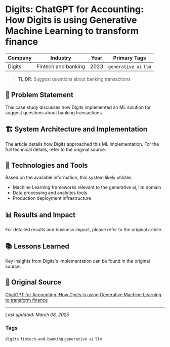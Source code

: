 # Digits: ChatGPT for Accounting: How Digits is using Generative Machine Learning to transform finance

| Company | Industry | Year | Primary Tags | 
|---------|----------|------|--------------|
| Digits | Fintech and banking | 2023 | `generative ai` `llm` |

> **TL;DR**: Suggest questions about banking transactions

## 📝 Problem Statement

This case study discusses how Digits implemented an ML solution for suggest questions about banking transactions.

## 🏗️ System Architecture and Implementation

The article details how Digits approached this ML implementation. For the full technical details, refer to the original source.

## 🔧 Technologies and Tools

Based on the available information, this system likely utilizes:

- Machine Learning frameworks relevant to the generative ai, llm domain
- Data processing and analytics tools
- Production deployment infrastructure

## 📊 Results and Impact

For detailed results and business impact, please refer to the original article.

## 📚 Lessons Learned

Key insights from Digits's implementation can be found in the original source.

## 🔗 Original Source

[ChatGPT for Accounting: How Digits is using Generative Machine Learning to transform finance](https://digits.com/developer/posts/assisting-accountants-with-generative-machine-learning/)

---

*Last updated: March 08, 2025*

### Tags

`digits` `fintech-and-banking` `generative ai` `llm`
